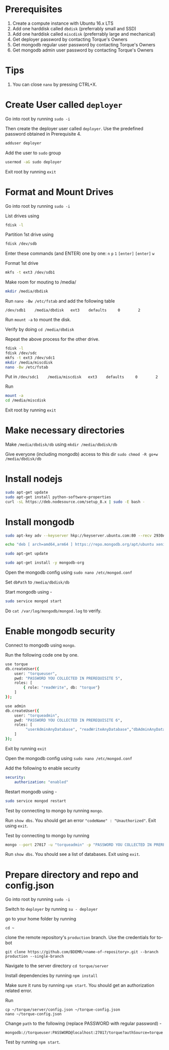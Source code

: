 # Prerequisites

1. Create a compute instance with Ubuntu 16.x LTS
2. Add one harddisk called `dbdisk` (preferrably small and SSD)
3. Add one harddisk called `miscdisk` (preferrably large and mechanical)
4. Get deployer password by contacting Torque's Owners
5. Get mongodb regular user password by contacting Torque's Owners
6. Get mongodb admin user password by contacting Torque's Owners

# Tips

1. You can close `nano` by pressing CTRL+X.

# Create User called `deployer`

Go into root by running `sudo -i`

Then create the deployer user called `deployer`. Use the predefined password obtained in Prerequisite 4.
```sh
adduser deployer
```

Add the user to `sudo` group
```sh
usermod -aG sudo deployer
```

Exit root by running `exit`

# Format and Mount Drives

Go into root by running `sudo -i`

List drives using
```sh
fdisk -l
```

Partition 1st drive using
```sh
fdisk /dev/sdb
```
Enter these commands (and ENTER) one by one: `n` `p` `1` `[enter]` `[enter]` `w`

Format 1st drive
```sh
mkfs -t ext3 /dev/sdb1
```

Make room for mouting to /media/
```sh
mkdir /media/dbdisk
```

Run `nano -Bw /etc/fstab` and add the following table
```
/dev/sdb1    /media/dbdisk   ext3    defaults     0        2
```

Run `mount -a` to mount the disk.

Verify by doing `cd /media/dbdisk`

Repeat the above process for the other drive.

```sh
fdisk -l
fdisk /dev/sdc
mkfs -t ext3 /dev/sdc1
mkdir /media/miscdisk
nano -Bw /etc/fstab
```

Put in `/dev/sdc1    /media/miscdisk   ext3    defaults     0        2`

Run
```sh
mount -a
cd /media/miscdisk
```

Exit root by running `exit`

# Make necessary directories

Make `/media/dbdisk/db` using `mkdir /media/dbdisk/db`

Give everyone (including mongodb) access to this dir `sudo chmod -R go+w /media/dbdisk/db`

# Install nodejs

```sh
sudo apt-get update
sudo apt-get install python-software-properties
curl -sL https://deb.nodesource.com/setup_8.x | sudo -E bash -
```

# Install mongodb

```sh
sudo apt-key adv --keyserver hkp://keyserver.ubuntu.com:80 --recv 2930ADAE8CAF5059EE73BB4B58712A2291FA4AD5

echo "deb [ arch=amd64,arm64 ] https://repo.mongodb.org/apt/ubuntu xenial/mongodb-org/3.6 multiverse" | sudo tee /etc/apt/sources.list.d/mongodb-org-3.6.list

sudo apt-get update

sudo apt-get install -y mongodb-org
```

Open the mongodb config using `sudo nano /etc/mongod.conf` 

Set `dbPath` to `/media/dbdisk/db`

Start mongodb using - 
```sh
sudo service mongod start
```

Do `cat /var/log/mongodb/mongod.log` to verify.

# Enable mongodb security

Connect to mongodb using `mongo`.

Run the following code one by one.
```sh
use torque
db.createUser({
    user: "torqueuser",
    pwd: "PASSWORD YOU COLLECTED IN PREREQUISITE 5",
    roles: [
        { role: "readWrite", db: "torque"}
    ]
});

use admin
db.createUser({
    user: "torqueadmin",
    pwd: "PASSWORD YOU COLLECTED IN PREREQUISITE 6",
    roles: [
         "userAdminAnyDatabase", "readWriteAnyDatabase","dbAdminAnyDatabase", "clusterAdmin"
    ]
});
```
Exit by running `exit`

Open the mongodb config using `sudo nano /etc/mongod.conf` 

Add the following to enable security
```yaml
security:
    authorization: "enabled"
```

Restart mongodb using - 
```sh
sudo service mongod restart
```

Test by connecting to mongo by running `mongo`.

Run `show dbs`. You should get an error `"codeName" : "Unauthorized"`. Exit using `exit`.

Test by connecting to mongo by running 
```sh
mongo --port 27017 -u "torqueadmin" -p "PASSWORD YOU COLLECTED IN PREREQUISITE 6" --authenticationDatabase "admin"
```
Run `show dbs`. You should see a list of databases. Exit using `exit`.

# Prepare directory and repo and config.json

Go into root by running `sudo -i`

Switch to `deployer` by running `su - deployer`

go to your home folder by running
```
cd ~
```

clone the remote repository's `production` branch. Use the credentials for to-bot
```
git clone https://github.com/BDEMR/<name-of-repository>.git --branch production --single-branch
```

Navigate to the server directory `cd torque/server`

Install dependencies by running `npm install`

Make sure it runs by running `npm start`. You should get an authorization related error.

Run
```
cp ~/torque/server/config.json ~/torque-config.json
nano ~/torque-config.json
```
Change `path` to the following (replace PASSWORD with regular password) -
```
mongodb://torqueuser:PASSWORD@localhost:27017/torque?authSource=torque
```

Test by running `npm start`.